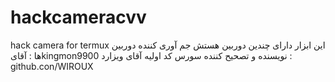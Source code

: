 # hackcameracvv
hack camera for termux 
این ابزار دارای چندین دوربین هستش
جم آوری کننده دوربین ها : آقایkingmon9900
نویسنده و تصحیح کننده سورس کد اولیه آقای ویزارد : github.con/WIROUX
